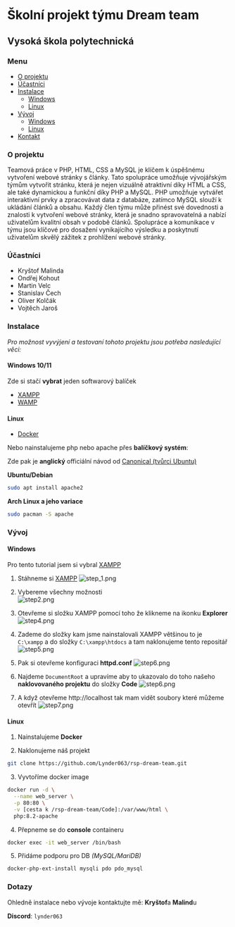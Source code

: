 # Školní projekt týmu Dream team
## Vysoká škola polytechnická

### Menu
- [O projektu](#o-projektu)
- [Účastníci](#účastníci)
- [Instalace](#instalace)
  - [Windows](#windows-1011)
  - [Linux](#linux)
- [Vývoj](#vývoj)
  - [Windows](#windows)
  - [Linux](#linux-1)
- [Kontakt](#dotazy)

### O projektu
Teamová práce v PHP, HTML, CSS a MySQL je klíčem k úspěšnému vytvoření webové stránky s články. Tato spolupráce umožňuje vývojářským týmům vytvořit stránku, která je nejen vizuálně atraktivní díky HTML a CSS, ale také dynamickou a funkční díky PHP a MySQL. PHP umožňuje vytvářet interaktivní prvky a zpracovávat data z databáze, zatímco MySQL slouží k ukládání článků a obsahu. Každý člen týmu může přinést své dovednosti a znalosti k vytvoření webové stránky, která je snadno spravovatelná a nabízí uživatelům kvalitní obsah v podobě článků. Spolupráce a komunikace v týmu jsou klíčové pro dosažení vynikajícího výsledku a poskytnutí uživatelům skvělý zážitek z prohlížení webové stránky.


### Účastníci
- Kryštof Malinda
- Ondřej Kohout
- Martin Velc
- Stanislav Čech
- Oliver Kolčák
- Vojtěch Jaroš

### Instalace

_Pro možnost vyvýjení a testovaní tohoto projektu jsou potřeba nasledující věci:_

#### Windows 10/11
Zde si stačí **vybrat** jeden softwarový balíček

- [XAMPP](https://www.apachefriends.org/)
- [WAMP](https://www.wampserver.com/en/)

#### Linux
- [Docker](https://hub.docker.com/_/php)

Nebo nainstalujeme php nebo apache přes **balíčkový systém**:

Zde pak je **anglický** officiální návod od [Canonical (tvůrci Ubuntu)](https://ubuntu.com/tutorials/install-and-configure-apache#1-overview)

**Ubuntu/Debian**
```bash
sudo apt install apache2
```
**Arch Linux a jeho variace**
```bash
sudo pacman -S apache
```

### Vývoj

#### Windows
Pro tento tutorial jsem si vybral [XAMPP](https://www.apachefriends.org/)

1. Stáhneme si [XAMPP](https://www.apachefriends.org/)
![step_1.png](Images/step_1.png)

2. Vybereme všechny možnosti \
![step2.png](Images/step2.png)

3. Otevřeme si složku XAMPP pomocí toho že klikneme na ikonku **Explorer**
![step4.png](Images/step4.png)

4. Zademe do složky kam jsme nainstalovali XAMPP většinou to je `C:\xampp` a do složky `C:\xampp\htdocs` a tam naklonujeme tento repositář
![step5.png](Images/step5.png)

5. Pak si otevřeme konfiguraci **httpd.conf**
![step6.png](Images/step3.png)

6. Najdeme `DocumentRoot` a upravíme aby to ukazovalo do toho našeho **naklovovaného projektu** do složky **Code**
![step6.png](Images/step6.png)

7. A když otevřeme http://localhost tak mam vidět soubory které můžeme otevřít
![step7.png](Images/step7.png)

#### Linux
1. Nainstalujeme **Docker**

2. Naklonujeme náš projekt
```bash
git clone https://github.com/Lynder063/rsp-dream-team.git
```
3. Vyvtoříme docker image
```bash
docker run -d \
  --name web_server \
  -p 80:80 \
  -v [cesta k /rsp-dream-team/Code]:/var/www/html \
  php:8.2-apache
```
4. Přepneme se do **console** containeru
```bash
docker exec -it web_server /bin/bash
```
5. Přidáme podporu pro DB _(MySQL/MariDB)_
```bash
docker-php-ext-install mysqli pdo pdo_mysql
```
### Dotazy
Ohledně instalace nebo vývoje kontaktujte mě: **Kryštof**a **Malind**u

**Discord**: ``lynder063``


